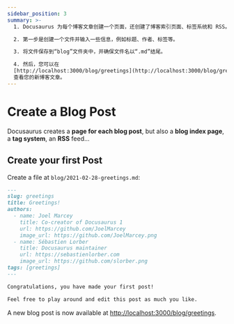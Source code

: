 ```yaml
---
sidebar_position: 3
summary: >-
  1. Docusaurus 为每个博客文章创建一个页面，还创建了博客索引页面、标签系统和 RSS。

  2. 第一步是创建一个文件并输入一些信息，例如标题、作者、标签等。

  3. 将文件保存到“blog”文件夹中，并确保文件名以“.md”结尾。

  4. 然后，您可以在
  [http://localhost:3000/blog/greetings](http://localhost:3000/blog/greetings)
  查看您的新博客文章。
---
```


# Create a Blog Post

Docusaurus creates a **page for each blog post**, but also a **blog index page**, a **tag system**, an **RSS** feed...

## Create your first Post

Create a file at `blog/2021-02-28-greetings.md`:

```md title="blog/2021-02-28-greetings.md"
---
slug: greetings
title: Greetings!
authors:
  - name: Joel Marcey
    title: Co-creator of Docusaurus 1
    url: https://github.com/JoelMarcey
    image_url: https://github.com/JoelMarcey.png
  - name: Sébastien Lorber
    title: Docusaurus maintainer
    url: https://sebastienlorber.com
    image_url: https://github.com/slorber.png
tags: [greetings]
---

Congratulations, you have made your first post!

Feel free to play around and edit this post as much you like.
```

A new blog post is now available at [http://localhost:3000/blog/greetings](http://localhost:3000/blog/greetings).
